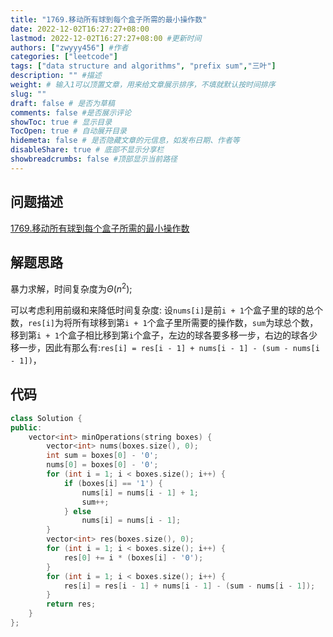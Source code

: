 ```yaml
---
title: "1769.移动所有球到每个盒子所需的最小操作数"
date: 2022-12-02T16:27:27+08:00
lastmod: 2022-12-02T16:27:27+08:00 #更新时间
authors: ["zwyyy456"] #作者
categories: ["leetcode"]
tags: ["data structure and algorithms", "prefix sum","三叶"]
description: "" #描述
weight: # 输入1可以顶置文章，用来给文章展示排序，不填就默认按时间排序
slug: ""
draft: false # 是否为草稿
comments: false #是否展示评论
showToc: true # 显示目录
TocOpen: true # 自动展开目录
hidemeta: false # 是否隐藏文章的元信息，如发布日期、作者等
disableShare: true # 底部不显示分享栏
showbreadcrumbs: false #顶部显示当前路径
---
```

## 问题描述
[1769.移动所有球到每个盒子所需的最小操作数](https://leetcode.cn/problems/minimum-number-of-operations-to-move-all-balls-to-each-box/)

## 解题思路
暴力求解，时间复杂度为$\Theta(n^2)$;

可以考虑利用前缀和来降低时间复杂度:
设`nums[i]`是前`i + 1`个盒子里的球的总个数，`res[i]`为将所有球移到第`i + 1`个盒子里所需要的操作数，`sum`为球总个数，移到第`i + 1`个盒子相比移到第`i`个盒子，左边的球各要多移一步，右边的球各少移一步，因此有那么有:`res[i] = res[i - 1] + nums[i - 1] - (sum - nums[i - 1])`，

## 代码
```cpp
class Solution {
public:
    vector<int> minOperations(string boxes) {
        vector<int> nums(boxes.size(), 0);
        int sum = boxes[0] - '0';
        nums[0] = boxes[0] - '0';
        for (int i = 1; i < boxes.size(); i++) {
            if (boxes[i] == '1') {
                nums[i] = nums[i - 1] + 1;
                sum++;
            } else
                nums[i] = nums[i - 1];
        }
        vector<int> res(boxes.size(), 0);
        for (int i = 1; i < boxes.size(); i++) {
            res[0] += i * (boxes[i] - '0');
        }
        for (int i = 1; i < boxes.size(); i++) {
            res[i] = res[i - 1] + nums[i - 1] - (sum - nums[i - 1]);
        }
        return res;
    }
};
```

